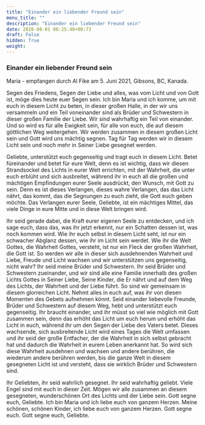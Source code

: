 ```yaml
---
title: "Einander ein liebender Freund sein"
menu_title: ""
description: "Einander ein liebender Freund sein"
date: 2020-08-01 06:25:48+00:73
draft: False
hidden: True
weight:
---
```

### Einander ein liebender Freund sein

Maria - empfangen durch Al Fike am 5. Juni 2021, Gibsons, BC, Kanada.

Segen des Friedens, Segen der Liebe und alles, was vom Licht und von Gott ist, möge dies heute euer Segen sein. Ich bin Maria und ich komme, um mit euch in diesem Licht zu beten, in dieser großen Halle, in der wir uns versammeln und ein Teil voneinander sind als Brüder und Schwestern in dieser großen Familie der Liebe. Wir sind wahrhaftig ein Teil von einander. Und so wird es für alle Ewigkeit sein, für alle von euch, die auf diesem göttlichen Weg weitergehen. Wir werden zusammen in diesem großen Licht sein und Gott wird uns mächtig segnen. Tag für Tag werden wir in diesem Licht sein und noch mehr in Seiner Liebe gesegnet werden.

Geliebte, unterstützt euch gegenseitig und tragt euch in diesem Licht. Betet füreinander und betet für eure Welt, denn es ist wichtig, dass wir diesen Strandsockel des Lichts in eurer Welt errichten, mit der Wahrheit, die unter euch erblüht und sich ausbreitet, während ihr in euch all die großen und mächtigen Empfindungen eurer Seele ausdrückt, den Wunsch, mit Gott zu sein. Denn es ist dieses Verlangen, dieses wahre Verlangen, das das Licht nährt, das kommt, das die Segnungen zu euch zieht, die Gott euch geben möchte. Das Verlangen eurer Seele, Geliebte, ist ein mächtiges Mittel, das viele Dinge in eure Mitte und in diese Welt bringen wird.

Ihr seid gerade dabei, die Kraft eurer eigenen Seele zu entdecken, und ich sage euch, dass das, was ihr jetzt erkennt, nur ein Schatten dessen ist, was noch kommen wird. Wie ihr euch selbst in diesem Licht seht, ist nur ein schwacher Abglanz dessen, wie ihr im Licht sein werdet. Wie ihr die Welt Gottes, die Wahrheit Gottes, versteht, ist nur ein Fleck der großen Wahrheit, die Gott ist. So werden wir alle in dieser sich ausdehnenden Wahrheit und Liebe, Freude und Licht wachsen und wir unterstützen uns gegenseitig, nicht wahr? Ihr seid meine Brüder und Schwestern. Ihr seid Brüder und Schwestern zueinander, und wir sind alle eine Familie innerhalb des großen Lichts Gottes in Seiner Liebe, Seine Kinder, die Er nährt und auf dem Weg des Lichts, der Wahrheit und der Liebe führt. So sind wir gemeinsam in diesem glorreichen Licht. Nehmt alles in euch auf, was ihr von diesen Momenten des Gebets aufnehmen könnt. Seid einander liebevolle Freunde, Brüder und Schwestern auf diesem Weg, hebt und unterstützt euch gegenseitig. Ihr braucht einander, und ihr müsst so viel wie möglich mit Gott zusammen sein, denn das erhöht das Licht um euch herum und erhöht das Licht in euch, während ihr um den Segen der Liebe des Vaters betet. Dieses wachsende, sich ausbreitende Licht wird eines Tages die Welt umfassen und ihr seid der große Entfacher, der die Wahrheit in sich selbst gebracht hat und dadurch die Wahrheit in eurem Leben anerkannt hat. So wird sich diese Wahrheit ausdehnen und wachsen und andere berühren, die wiederum andere berühren werden, bis die ganze Welt in diesem gesegneten Licht ist und versteht, dass sie wirklich Brüder und Schwestern sind.

Ihr Geliebten, ihr seid wahrlich gesegnet. Ihr seid wahrhaftig geliebt. Viele Engel sind mit euch in dieser Zeit. Mögen wir alle zusammen an diesem gesegneten, wunderschönen Ort des Lichts und der Liebe sein. Gott segne euch, Geliebte. Ich bin Maria und ich liebe euch von ganzem Herzen. Meine schönen, schönen Kinder, ich liebe euch von ganzem Herzen. Gott segne euch. Gott segne euch, Geliebte.
